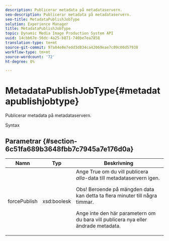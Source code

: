 ```yaml
---
description: Publicerar metadata på metadataservern.
seo-description: Publicerar metadata på metadataservern.
seo-title: MetadataPublishJobType
solution: Experience Manager
title: MetadataPublishJobType
topic: Dynamic Media Image Production System API
uuid: 14cbb67e-56dc-4a25-b871-740be7ea7858
translation-type: tm+mt
source-git-commit: 97a84e8e7edd3d834ca42069eae7c09c00d57938
workflow-type: tm+mt
source-wordcount: '72'
ht-degree: 0%

---
```



# MetadataPublishJobType{#metadatapublishjobtype}

Publicerar metadata på metadataservern.

Syntax

## Parametrar {#section-6c51fa689b3648fbb7c7945a7e176d0a}

<table id="table_23B5CFC5C3F946F9AFDB6A83A1AAB7AF"> 
 <thead> 
  <tr> 
   <th colname="col1" class="entry"> Namn </th> 
   <th colname="col2" class="entry"> Typ </th> 
   <th colname="col3" class="entry"> Beskrivning </th> 
  </tr> 
 </thead>
 <tbody> 
  <tr> 
   <td colname="col1"> <span class="codeph"> <span class="varname"> forcePublish</span> </span> </td> 
   <td colname="col2"> <span class="codeph"> xsd:boolesk</span> </td> 
   <td colname="col3">Ange <span class="codeph"> True</span> om du vill publicera <i>alla</i>-data till metadataservern igen. <p>Obs!  Beroende på mängden data kan detta ta flera minuter till några timmar. </p><p>Ange inte den här parametern om du bara vill publicera nya eller ändrade metadata. </p></td> 
  </tr> 
 </tbody> 
</table>


